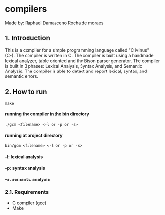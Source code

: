 # compilers
Made by: Raphael Damasceno Rocha de moraes
## 1. Introduction

This is a compiler for a simple programming language called "C Minus" (C-). The compiler is written in C. The compiler is built using a handmade lexical analyzer, table oriented and the Bison parser generator. The compiler is built in 3 phases: Lexical Analysis, Syntax Analysis, and Semantic Analysis. The compiler is able to detect and report lexical, syntax, and semantic errors.

## 2. How to run
    make

#### running the compiler in the bin directory

    ./gcm <filename> <-l or -p or -s>
#### running at project directory
    bin/gcm <filename> <-l or -p or -s>

#### -l: lexical analysis
#### -p: syntax analysis
#### -s: semantic analysis

### 2.1. Requirements

- C compiler (gcc)
- Make

